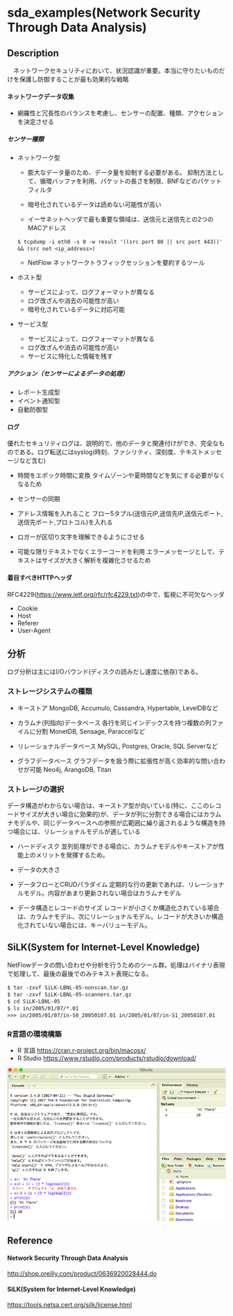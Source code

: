 sda_examples(Network Security Through Data Analysis)
====

## Description
　ネットワークセキュリティにおいて、状況認識が重要。本当に守りたいものだけを保護し防御することが最も効果的な戦略

#### ネットワークデータ収集
 - 網羅性と冗長性のバランスを考慮し、センサーの配置、種類、アクセションを決定させる

##### センサー種類

 - ネットワーク型
    - 膨大なデータ量のため、データ量を抑制する必要がある。
      抑制方法として、循環バッファを利用、パケットの長さを制限、BNFなどのパケットフィルタ
      
    - 暗号化されているデータは読めない可能性が高い
      
    - イーサネットヘッダで最も重要な領域は、送信元と送信先との2つのMACアドレス
    
    ```
    $ tcpdump -i eth0 -s 0 -w result '((src port 80 || src port 443))' && (src net <ip_address>)
    ```
    
    - NetFlow
      ネットワークトラフィックセッションを要約するツール
    
 - ホスト型
    - サービスによって、ログフォーマットが異なる
    - ログ改ざんや消去の可能性が高い
    - 暗号化されているデータに対応可能
    
 - サービス型
    - サービスによって、ログフォーマットが異なる
    - ログ改ざんや消去の可能性が高い
    - サービスに特化した情報を残す
    
##### アクション（センサーによるデータの処理）

 - レポート生成型
 - イベント通知型
 - 自動防御型
 
#### ログ
 優れたセキュリティログは、説明的で、他のデータと関連付けができ、完全なものである。ログ転送にはsyslog(時刻、ファシリティ、深刻度、テキストメッセージなど含む)
 
 - 時間をエポック時間に変換
   タイムゾーンや夏時間などを気にする必要がなくなるため
   
 - センサーの同期
 
 - アドレス情報を入れること
   フロー5タプル(送信元IP,送信先IP,送信元ポート,送信先ポート,プロトコル)を入れる
 
 - ロガーが区切り文字を理解できるようにさせる
   
 - 可能な限りテキストでなくエラーコードを利用
   エラーメッセージとして、テキストはサイズが大きく解析を複雑化させるため

#### 着目すべきHTTPヘッダ
RFC4229(https://www.ietf.org/rfc/rfc4229.txt)の中で、監視に不可欠なヘッダ

 - Cookie
 - Host
 - Referer
 - User-Agent
 
 
## 分析
ログ分析は主にはI/Oバウンド(ディスクの読みだし速度に依存)である。

### ストレージシステムの種類
 - キーストア
   MongoDB, Accumulo, Cassandra, Hypertable, LevelDBなど
   
 - カラムナ(列指向)データベース
   各行を同じインデックスを持つ複数の列ファイルに分割
   MonetDB, Sensage, Paraccelなど

 - リレーショナルデータベース
   MySQL, Postgres, Oracle, SQL Serverなど
 
 - グラフデータベース
   グラフデータを扱う際に拡張性が高く効率的な問い合わせが可能
   Neo4j, ArangoDB, Titan
   
### ストレージの選択
 データ構造がわからない場合は、キーストア型が向いている(特に、ここのレコードサイズが大きい場合に効果的)が、データが列に分割できる場合にはカラムナモデルや、同じデータベースへの参照が広範囲に繰り返されるような構造を持つ場合には、リレーショナルモデルが適している
 
 - ハードディスク
 並列処理ができる場合に、カラムナモデルやキーストアが性能上のメリットを発揮するため。
 
 - データの大きさ
 
 - データフローとCRUDパラダイム
 定期的な行の更新であれば、リレーショナルモデル。内容があまり更新されない場合はカラムナモデル
 
 - データ構造とレコードのサイズ
   レコードが小さくか構造化されている場合は、カラムナモデル、次にリレーショナルモデル。レコードが大きいか構造化されていない場合には、キーバリューモデル。

## SiLK(System for Internet-Level Knowledge)
NetFlowデータの問い合わせや分析を行うためのツール群。処理はバイナリ表現で処理して、最後の最後でのみテキスト表現になる。

```
$ tar -zxvf SiLK-LBNL-05-nonscan.tar.gz
$ tar -zxvf SiLK-LBNL-05-scanners.tar.gz
$ cd SiLK-LBNL-05
$ ls in/2005/01/07/*.01
>>> in/2005/01/07/in-S0_20050107.01	in/2005/01/07/in-S1_20050107.01
```

### R言語の環境構築
 - R 言語
 https://cran.r-project.org/bin/macosx/
 - R Studio
 https://www.rstudio.com/products/rstudio/download/

![R Studio](./rstudio.png "R Studio")
## Reference

#### Network Security Through Data Analysis
http://shop.oreilly.com/product/0636920028444.do

#### SiLK(System for Internet-Level Knowledge)
https://tools.netsa.cert.org/silk/license.html
